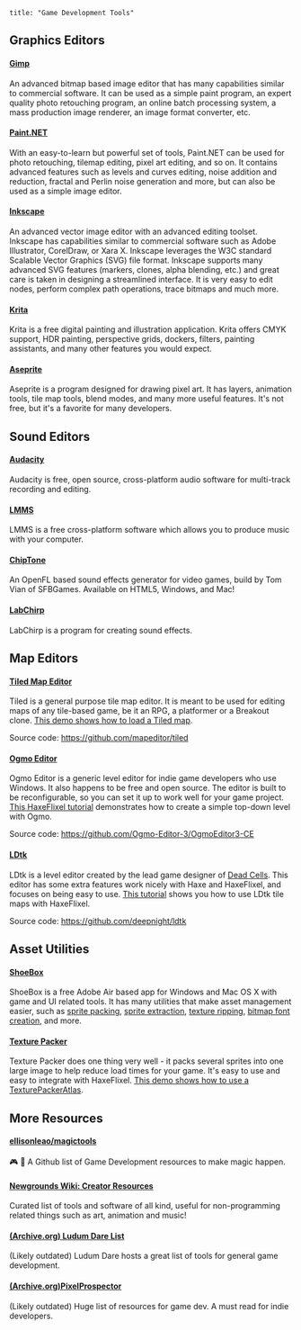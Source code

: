 ```
title: "Game Development Tools"
```

## Graphics Editors

#### [Gimp](http://www.gimp.org/)

An advanced bitmap based image editor that has many capabilities similar to commercial software. It can be used as a simple paint program, an expert quality photo retouching program, an online batch processing system, a mass production image renderer, an image format converter, etc.

#### [Paint.NET](http://www.getpaint.net)
With an easy-to-learn but powerful set of tools, Paint.NET can be used for photo retouching, tilemap editing, pixel art editing, and so on. It contains advanced features such as levels and curves editing, noise addition and reduction, fractal and Perlin noise generation and more, but can also be used as a simple image editor.

#### [Inkscape](http://www.inkscape.org/)

An advanced vector image editor with an advanced editing toolset. Inkscape has capabilities similar to commercial software such as Adobe Illustrator, CorelDraw, or Xara X. Inkscape leverages the W3C standard Scalable Vector Graphics (SVG) file format.
Inkscape supports many advanced SVG features (markers, clones, alpha blending, etc.) and great care is taken in designing a streamlined interface. It is very easy to edit nodes, perform complex path operations, trace bitmaps and much more.

#### [Krita](http://www.krita.org/)

Krita is a free digital painting and illustration application. Krita offers CMYK support, HDR painting, perspective grids, dockers, filters, painting assistants, and many other features you would expect.

#### [Aseprite](https://www.aseprite.org/)

Aseprite is a program designed for drawing pixel art. It has layers, animation tools, tile map tools, blend modes, and many more useful features. It's not free, but it's a favorite for many developers.

## Sound Editors

#### [Audacity](https://www.audacityteam.org/)

Audacity is free, open source, cross-platform audio software for multi-track recording and editing.

#### [LMMS](https://lmms.io/)

LMMS is a free cross-platform software which allows you to produce music with your computer.

#### [ChipTone](https://sfbgames.itch.io/chiptone)

An OpenFL based sound effects generator for video games, build by Tom Vian of SFBGames. Available on HTML5, Windows, and Mac!

#### [LabChirp](https://labbed.net/software/labchirp/)

LabChirp is a program for creating sound effects.

## Map Editors

#### [Tiled Map Editor](https://www.mapeditor.org/)

Tiled is a general purpose tile map editor. It is meant to be used for editing maps of any tile-based game, be it an RPG, a platformer or a Breakout clone. [This demo shows how to load a Tiled map](http://haxeflixel.com/demos/TiledEditor/).

Source code: https://github.com/mapeditor/tiled

#### [Ogmo Editor](https://ogmo-editor-3.github.io/)

Ogmo Editor is a generic level editor for indie game developers who use Windows. It also happens to be free and open source. The editor is built to be reconfigurable, so you can set it up to work well for your game project. [This HaxeFlixel tutorial](http://haxeflixel.com/documentation/part-v-tiles-maps-and-collisions/) demonstrates how to create a simple top-down level with Ogmo.

Source code: https://github.com/Ogmo-Editor-3/OgmoEditor3-CE

#### [LDtk](https://ldtk.io/)

LDtk is a level editor created by the lead game designer of [Dead Cells](https://store.steampowered.com/app/588650/Dead_Cells/). This editor has some extra features work nicely with Haxe and HaxeFlixel, and focuses on being easy to use. [This tutorial](https://goop.wtf/2021/06/05/loading-ldtk-maps-in-haxeflixel.html) shows you how to use LDtk tile maps with HaxeFlixel.

Source code: https://github.com/deepnight/ldtk

## Asset Utilities

#### [ShoeBox](http://renderhjs.net/shoebox/)

ShoeBox is a free Adobe Air based app for Windows and Mac OS X with game and UI related tools. It has many utilities that make asset management easier, such as [sprite packing](http://renderhjs.net/shoebox/packSprites.htm), [sprite extraction](http://renderhjs.net/shoebox/extractSprites.htm), [texture ripping](http://renderhjs.net/shoebox/textureRipper.htm), [bitmap font creation](http://renderhjs.net/shoebox/bitmapFont.htm), and more.

#### [Texture Packer](https://www.codeandweb.com/texturepacker)

Texture Packer does one thing very well - it packs several sprites into one large image to help reduce load times for your game. It's easy to use and easy to integrate with HaxeFlixel. [This demo shows how to use a TexturePackerAtlas](http://haxeflixel.com/demos/TexturePackerAtlas/).

## More Resources

#### [ellisonleao/magictools](https://github.com/ellisonleao/magictools)

🎮 📝 A Github list of Game Development resources to make magic happen.

#### [Newgrounds Wiki: Creator Resources](https://www.newgrounds.com/wiki/creator-resources/)

Curated list of tools and software of all kind, useful for non-programming related things such as art, animation and music!

#### [(Archive.org) Ludum Dare List](https://web.archive.org/web/20171030171759/http://ludumdare.com/compo/tools/)

(Likely outdated) Ludum Dare hosts a great list of tools for general game development.

#### [(Archive.org)PixelProspector](https://web.archive.org/web/20170527203734/http://www.pixelprospector.com/indie-resources/)

(Likely outdated) Huge list of resources for game dev. A must read for indie developers.
